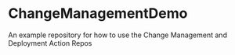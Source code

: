 # ChangeManagementDemo
An example repository for how to use the Change Management and Deployment Action Repos

